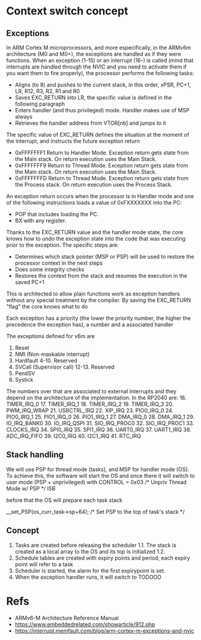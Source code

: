 # Context switch concept

## Exceptions
In ARM Cortex M microprocessors, and more especifically, in the ARMv6m architecture (M0 and M0+), the exceptions are handled as if they were functions. When an exception (1-15) or an interrupt (16-) is called (mind that interrupts are handled through the NVIC and you need to activate them if you want them to fire properly), the processor performs the following tasks:
 * Aligns (to 8) and pushes to the current stack, in this order, xPSR, PC+1, LR, R12, R3, R2, R1 and R0
 * Saves EXC_RETURN into LR, the specific value is defined in the following paragraph
 * Enters handler (and thus privileged) mode. Handler makes use of MSP always
 * Retrieves the handler address from VTOR[nb] and jumps to it

The specific value of EXC_RETURN defines the situation at the moment of the interrupt, and instructs the future exception return
 * 0xFFFFFFF1 Return to Handler Mode. Exception return gets state from the Main stack. On return execution uses the Main Stack.
 * 0xFFFFFFF9 Return to Thread Mode. Exception return gets state from the Main stack. On return execution uses the Main Stack.
 * 0xFFFFFFFD Return to Thread Mode. Exception return gets state from the Process stack. On return execution uses the Process Stack.

An exception return occurs when the processor is in Handler mode and one of the following instructions loads a value of 0xFXXXXXXX into the PC:
 * POP that includes loading the PC.
 * BX with any register.

Thanks to the EXC_RETURN value and the handler mode state, the core knows how to undo the exception state into the code that was executing prior to the exception. The specific steps are:
 * Determines which stack pointer (MSP or PSP) will be used to restore the processor context in the next steps
 * Does some integrity checks
 * Restores the context from the stack and resumes the execution in the saved PC+1

This is architected to allow plain functions work as exception handlers without any special treatment by the compiler. By saving the EXC_RETURN "flag" the core knows what to do

Each exception has a priority (the lower the priority number, the higher the precedence the exception has), a number and a associated handler

The exceptions defined for v6m are
 1. Reset
 2. NMI (Non-maskable interrupt)
 3. Hardfault
 4-10. Reserved
 11. SVCall (Supervisor call)
 12-13. Reserved
 14. PendSV
 15. Systick
 
The numbers over that are associated to external interrupts and they depend on the architecture of the implementation. In the RP2040 are:
 16. TIMER_IRQ_0
 17. TIMER_IRQ_1
 18. TIMER_IRQ_2
 19. TIMER_IRQ_3
 20. PWM_IRQ_WRAP
 21. USBCTRL_IRQ
 22. XIP_IRQ 
 23. PIO0_IRQ_0
 24. PIO0_IRQ_1
 25. PIO1_IRQ_0
 26. PIO1_IRQ_1
 27. DMA_IRQ_0
 28. DMA_IRQ_1
 29. IO_IRQ_BANK0
 30. IO_IRQ_QSPI
 31. SIO_IRQ_PROC0
 32. SIO_IRQ_PROC1
 33. CLOCKS_IRQ
 34. SPI0_IRQ
 35. SPI1_IRQ
 36. UART0_IRQ
 37. UART1_IRQ
 38. ADC_IRQ_FIFO
 39. I2C0_IRQ
 40. I2C1_IRQ
 41. RTC_IRQ

## Stack handling
We will use PSP for thread mode (tasks), and MSP for handler mode (OS). To achieve this, the software will start the OS and once there it will switch to user mode (PSP + unprivileged) with 
 CONTROL = 0x03 /* Unpriv Thread Mode w/ PSP */
 ISB

before that the OS will prepare each task stack 
 
 
__set_PSP(os_curr_task->sp+64); /* Set PSP to the top of task's stack */

## Concept
1. Tasks are created before releasing the scheduler
1.1. The stack is created as a local array to the OS and its top is initialized
1.2. 
2. Schedule tables are created with expiry points and period, each expiry point will refer to a task
3. Scheduler is started, the alarm for the first expirypoint is set.
4. When the exception handler runs, it will switch to TODOOO

# Refs
 * ARMv6-M Architecture Reference Manual
 * https://www.embeddedrelated.com/showarticle/912.php
 * https://interrupt.memfault.com/blog/arm-cortex-m-exceptions-and-nvic
